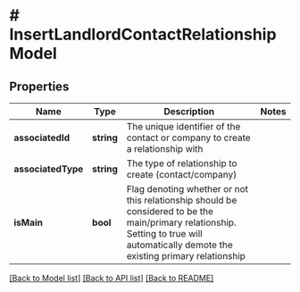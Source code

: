 # # InsertLandlordContactRelationshipModel

## Properties

Name | Type | Description | Notes
------------ | ------------- | ------------- | -------------
**associatedId** | **string** | The unique identifier of the contact or company to create a relationship with |
**associatedType** | **string** | The type of relationship to create (contact/company) |
**isMain** | **bool** | Flag denoting whether or not this relationship should be considered to be the main/primary relationship. Setting to true will automatically demote the existing primary relationship |

[[Back to Model list]](../../README.md#models) [[Back to API list]](../../README.md#endpoints) [[Back to README]](../../README.md)
